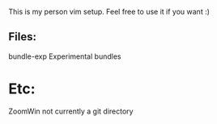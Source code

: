 This is my person vim setup. Feel free to use it if you want :)

Files:
------
bundle-exp
  Experimental bundles

Etc:
====
ZoomWin not currently a git directory
